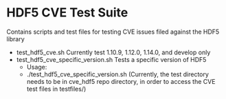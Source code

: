 # HDF5 CVE Test Suite

Contains scripts and test files for testing CVE issues filed against
the HDF5 library

* test_hdf5_cve.sh  Currently test 1.10.9, 1.12.0, 1.14.0, and develop only
* test_hdf5_cve_specific_version.sh  Tests a specific version of HDF5
    * Usage:
    * 
      ./test_hdf5_cve_specific_version.sh <bin directory of h5dump> <name of your test directory>
          (Currently, the test directory needs to be in cve_hdf5 repo directory, in order to access the CVE test files in testfiles/)
